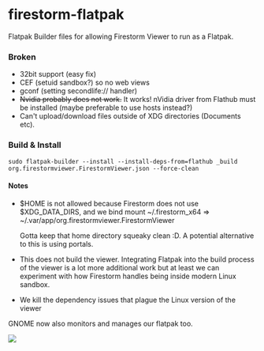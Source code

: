 # firestorm-flatpak

Flatpak Builder files for allowing Firestorm Viewer to run as a Flatpak.

### Broken
* 32bit support (easy fix)
* CEF (setuid sandbox?) so no web views
* gconf (setting secondlife:// handler)
* ~~Nvidia probably does not work.~~ It works! nVidia driver from Flathub must be installed (maybe preferable to use hosts instead?)
* Can't upload/download files outside of XDG directories (Documents etc).

### Build & Install

```shell
sudo flatpak-builder --install --install-deps-from=flathub _build org.firestormviewer.FirestormViewer.json --force-clean
```

#### Notes
* $HOME is not allowed because Firestorm does not use $XDG_DATA_DIRS, and we bind mount ~/.firestorm_x64 => ~/.var/app/org.firestormviewer.FirestormViewer

    Gotta keep that home directory squeaky clean :D. A potential alternative to this is using portals.

* This does not build the viewer. Integrating Flatpak into the build process of the viewer is a lot more additional work but at least we can experiment with how Firestorm handles being inside modern Linux sandbox. 
* We kill the dependency issues that plague the Linux version of the viewer

GNOME now also monitors and manages our flatpak too.

![](https://i.imgur.com/3Bs7HOu.png)